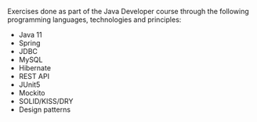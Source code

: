 Exercises done as part of the Java Developer course through the following programming languages, technologies and principles:
- Java 11
- Spring
- JDBC
- MySQL
- Hibernate
- REST API
- JUnit5
- Mockito
- SOLID/KISS/DRY
- Design patterns
